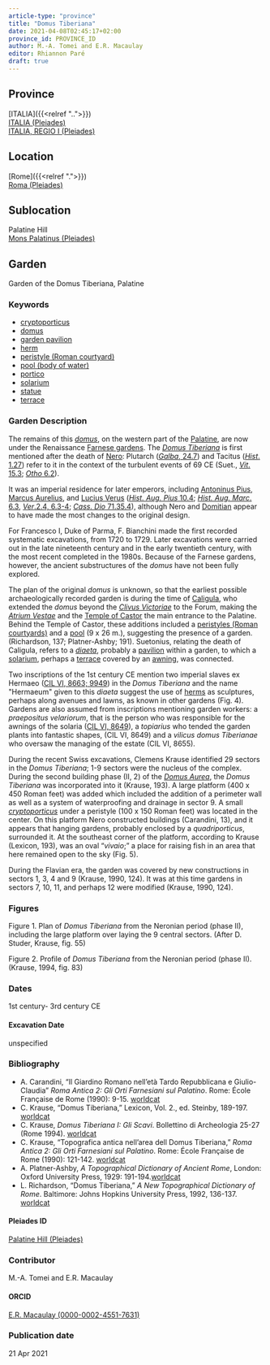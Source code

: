 ```yaml
---
article-type: "province"
title: "Domus Tiberiana"
date: 2021-04-08T02:45:17+02:00
province_id: PROVINCE_ID
author: M.-A. Tomei and E.R. Macaulay
editor: Rhiannon Paré
draft: true
---
```


## Province

[ITALIA]({{<relref "..">}})\
[ITALIA (Pleiades)](https://pleiades.stoa.org/places/1052)\
[ITALIA, REGIO I (Pleiades)](https://pleiades.stoa.org/places/441075550)

## Location

[Rome]({{<relref ".">}}) \
[Roma (Pleiades)](https://pleiades.stoa.org/places/423025)

## Sublocation

Palatine Hill \
[Mons Palatinus (Pleiades)](https://pleiades.stoa.org/places/971691208)



## Garden

Garden of the Domus Tiberiana, Palatine

### Keywords

- [cryptoporticus](http://vocab.getty.edu/page/aat/300004295)
- [domus](http://vocab.getty.edu/page/aat/300005506)
- [garden pavilion](http://vocab.getty.edu/page/aat/300006819)
- [herm](http://vocab.getty.edu/page/aat/300047170)
- [peristyle (Roman courtyard)](http://vocab.getty.edu/page/aat/300080971)
- [pool (body of water)](http://vocab.getty.edu/page/aat/300008692)
- [portico](http://vocab.getty.edu/page/aat/300004145)
- [solarium](http://vocab.getty.edu/page/aat/300004179)
- [statue](http://vocab.getty.edu/page/aat/300047600)
- [terrace](http://vocab.getty.edu/page/aat/300004182)


### Garden Description

The remains of this [*domus*](http://vocab.getty.edu/page/aat/300005506), on the western part of the [Palatine](https://en.wikipedia.org/wiki/Palatine_Hill), are now under the Renaissance [Farnese gardens](https://en.wikipedia.org/wiki/Farnese_Gardens). The [*Domus Tiberiana*](https://en.wikipedia.org/wiki/Domus_Tiberiana) is first mentioned after the death of [Nero](https://www.britannica.com/biography/Nero-Roman-emperor): Plutarch ([*Galba*, 24.7](https://penelope.uchicago.edu/Thayer/E/Roman/Texts/Plutarch/Lives/Galba*.html)) and Tacitus ([*Hist*. 1.27](http://data.perseus.org/texts/urn:cts:latinLit:phi1351.phi004.perseus-eng1)) refer to it in the context of the turbulent events of 69 CE (Suet., [*Vit*. 15.3](http://data.perseus.org/texts/urn:cts:latinLit:phi1348.abo019.perseus-lat1); [*Otho* 6.2](http://data.perseus.org/texts/urn:cts:latinLit:phi1348.abo018.perseus-lat1)).  

It was an imperial residence for later emperors, including [Antoninus Pius](https://www.britannica.com/biography/Antoninus-Pius), [Marcus Aurelius](https://www.britannica.com/biography/Marcus-Aurelius-Roman-emperor), and [Lucius Verus](https://www.britannica.com/biography/Lucius-Verus) ([*Hist. Aug. Pius* 10.4](https://penelope.uchicago.edu/Thayer/e/roman/texts/historia_augusta/antoninus_pius*.html); [*Hist. Aug. Marc*. 6.3](https://penelope.uchicago.edu/Thayer/E/Roman/Texts/Historia_Augusta/Marcus_Aurelius/1*.html), [*Ver*.2.4, 6.3-4](https://penelope.uchicago.edu/Thayer/E/Roman/Texts/Historia_Augusta/Lucius_Verus*.html); [*Cass. Dio* 71.35.4](https://penelope.uchicago.edu/Thayer/E/Roman/Texts/Cassius_Dio/72*.html)), although Nero and [Domitian](https://www.britannica.com/biography/Domitian) appear to have made the most changes to the original design.

For Francesco I, Duke of Parma, F. Bianchini made the first recorded systematic excavations, from 1720 to 1729.  Later excavations were carried out in the late nineteenth century and in the early twentieth century, with the most recent completed in the 1980s. Because of the Farnese gardens, however, the ancient substructures of the *domus* have not been fully explored.

The plan of the original *domus* is unknown, so that the earliest possible archaeologically recorded garden is during the time of [Caligula](https://www.britannica.com/biography/Caligula-Roman-emperor), who extended the *domus* beyond the [*Clivus Victoriae*](https://www.digitalaugustanrome.org/records/clivus-victoriae) to the Forum, making the [*Atrium Vestae*](https://www.digitalaugustanrome.org/records/atrium-vestae) and the [Temple of Castor](https://www.digitalaugustanrome.org/records/castor-aedes-forum) the main entrance to the Palatine. Behind the Temple of Castor, these additions included a [peristyles (Roman courtyards)]((http://vocab.getty.edu/page/aat/300080971)) and a [pool](http://vocab.getty.edu/page/aat/300008692) (9 x 26 m.), suggesting the presence of a garden. (Richardson, 137; Platner-Ashby; 191).  Suetonius, relating the death of Caligula, refers to a [*diaeta*](https://referenceworks.brillonline.com/entries/brill-s-new-pauly/diaeta-e316370?s.num=11), probably a [pavilion](http://vocab.getty.edu/page/aat/300006819) within a garden, to which a [solarium](http://vocab.getty.edu/page/aat/300004179), perhaps a [terrace](http://vocab.getty.edu/page/aat/300004182) covered by an [awning]( http://vocab.getty.edu/page/aat/300254200), was connected.

Two inscriptions of the 1st century CE mention two imperial slaves ex Hermaeo ([CIL VI, 8663; 9949](https://cil.bbaw.de/hauptnavigation/das-cil/baende)) in the *Domus Tiberiana* and the name "Hermaeum" given to this *diaeta* suggest the use of [herms](http://vocab.getty.edu/page/aat/300047170) as sculptures, perhaps along avenues and lawns, as known in other gardens (Fig. 4). Gardens are also assumed from inscriptions mentioning garden workers: a *praepositus velariorum*, that is the person who was responsible for the awnings of the solaria ([CIL VI, 8649](https://cil.bbaw.de/hauptnavigation/das-cil/baende)), a *topiarius* who tended the garden plants into fantastic shapes, (CIL VI, 8649) and a *vilicus domus Tiberianae* who oversaw the managing of the estate (CIL VI, 8655).

During the recent Swiss excavations, Clemens Krause identified 29 sectors in the *Domus Tiberiana*; 1-9 sectors were the nucleus of the complex. During the second building phase (II, 2) of the [*Domus Aurea*](https://en.wikipedia.org/wiki/Domus_Aurea), the *Domus Tiberiana* was incorporated into it (Krause, 193). A large platform (400 x 450 Roman feet) was added which included the addition of a perimeter wall as well as a system of waterproofing and drainage in sector 9. A small [*cryptoporticus*](http://vocab.getty.edu/page/aat/300004295) under a peristyle (100 x 150 Roman feet) was located in the center. On this platform Nero constructed buildings (Carandini, 13), and it appears that hanging gardens, probably enclosed by a *quadriporticus*, surrounded it.  At the southeast corner of the platform, according to Krause (Lexicon, 193), was an oval “*vivaio*;” a place for raising fish in an area that here remained open to the sky (Fig. 5).

During the Flavian era, the garden was covered by new constructions in sectors 1, 3, 4 and 9 (Krause, 1990, 124). It was at this time gardens in sectors 7, 10, 11, and perhaps 12 were modified (Krause, 1990, 124).

### Figures

Figure 1. Plan of *Domus Tiberiana* from the Neronian period (phase II), including the large platform over laying the 9 central sectors. (After D. Studer, Krause, fig. 55)

Figure 2. Profile of *Domus Tiberiana* from the Neronian period (phase II). (Krause, 1994, fig. 83)

### Dates

1st century- 3rd century CE

#### Excavation Date

unspecified

### Bibliography

* A. Carandini, “Il Giardino Romano nell’età Tardo Repubblicana e Giulio-Claudia” *Roma Antica 2: Gli Orti Farnesiani sul Palatino*. Rome: École Française de Rome (1990):  9-15. [worldcat](http://www.worldcat.org/oclc/471515490)
* C. Krause, “Domus Tiberiana,” Lexicon, Vol. 2., ed. Steinby, 189-197. [worldcat](http://www.worldcat.org/oclc/503786698)
* C. Krause, *Domus Tiberiana I: Gli Scavi*. Bollettino di Archeologia 25-27 (Rome 1994). [worldcat](http://www.worldcat.org/oclc/801168743)
* C. Krause, “Topografica antica nell’area dell Domus Tiberiana,” *Roma Antica 2: Gli Orti Farnesiani sul Palatino*. Rome:  École Française de Rome (1990):  121-142. [worldcat](http://www.worldcat.org/oclc/471515490)
* A. Platner-Ashby, *A Topographical Dictionary of Ancient Rome*, London: Oxford University Press, 1929: 191-194.[worldcat](http://www.worldcat.org/oclc/910092330)
* L. Richardson, “Domus Tiberiana,” *A New Topographical Dictionary of Rome*. Baltimore: Johns Hopkins University Press, 1992, 136-137. [worldcat](http://www.worldcat.org/oclc/256637651)

#### Pleiades ID

[Palatine Hill (Pleiades)](https://pleiades.stoa.org/places/971691208)

### Contributor

M.-A. Tomei and E.R. Macaulay

#### ORCID

[E.R. Macaulay (0000-0002-4551-7631)](https://orcid.org/0000-0002-4551-7631)

### Publication date

 
21 Apr 2021
